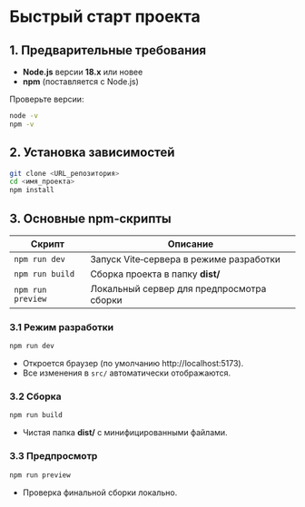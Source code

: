 
# Быстрый старт проекта

## 1. Предварительные требования
- **Node.js** версии **18.x** или новее  
- **npm** (поставляется с Node.js)  

Проверьте версии:
```bash
node -v
npm -v
```

## 2. Установка зависимостей
```bash
git clone <URL_репозитория>
cd <имя_проекта>
npm install
```

## 3.  Основные npm‑скрипты
| Скрипт            | Описание                                   |
|-------------------|--------------------------------------------|
| `npm run dev`     | Запуск Vite‑сервера в режиме разработки    |
| `npm run build`   | Сборка проекта в папку **dist/**           |
| `npm run preview` | Локальный сервер для предпросмотра сборки  |

### 3.1 Режим разработки
```bash
npm run dev
```
- Откроется браузер (по умолчанию http://localhost:5173).  
- Все изменения в `src/` автоматически отображаются.

### 3.2 Сборка
```bash
npm run build
```
- Чистая папка **dist/** с минифицированными файлами.

### 3.3 Предпросмотр
```bash
npm run preview
```
- Проверка финальной сборки локально.
